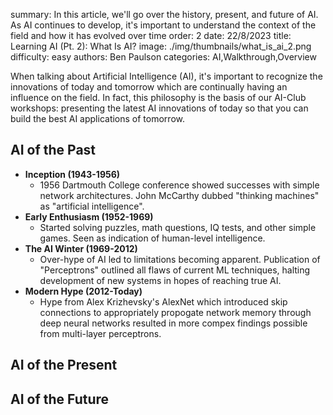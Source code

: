 summary: In this article, we'll go over the history, present, and future of AI. As AI continues to develop, it's important to understand the context of the field and how it has evolved over time
order: 2
date: 22/8/2023
title: Learning AI (Pt. 2): What Is AI?
image: ./img/thumbnails/what_is_ai_2.png
difficulty: easy
authors: Ben Paulson
categories: AI,Walkthrough,Overview

When talking about Artificial Intelligence (AI), it's important to recognize the innovations of today and tomorrow which are continually having an influence on the field. In fact, this philosophy is the basis of our AI-Club workshops: presenting the latest AI innovations of today so that you can build the best AI applications of tomorrow.<br/>


## AI of the Past
- **Inception (1943-1956)**
    - 1956 Dartmouth College conference showed successes with simple network architectures. John McCarthy dubbed "thinking machines" as "artificial intelligence". 
- **Early Enthusiasm (1952-1969)**
    - Started solving puzzles, math questions, IQ tests, and other simple games. Seen as indication of human-level intelligence.
- **The AI Winter (1969-2012)**
    - Over-hype of AI led to limitations becoming apparent. Publication of "Perceptrons" outlined all flaws of current ML techniques, halting development of new systems in hopes of reaching true AI.
- **Modern Hype (2012-Today)**
    - Hype from Alex Krizhevsky's AlexNet which introduced skip connections to appropriately propogate network memory through deep neural networks resulted in more compex findings possible from multi-layer perceptrons.


## AI of the Present



## AI of the Future

